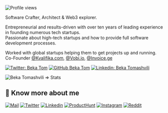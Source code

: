 
![Profile views](https://gpvc.arturio.dev/bekatom)

Software Crafter, Architect & Web3 explorer.

Entrepreneurial and results-driven with over ten years of leading experience in founding numerous tech startups.\
Passionate about high-tech startups and how to provide full software development processes.

Worked with global startups helping them to get projects up and running.
Co-Founder [@Kvalifika.com](https://kvalifika.com), [@Vobi.io](https://vobi.io), [@Invoice.ge](https://invoice.ge)


[![Twitter: Beka Tom](https://img.shields.io/twitter/follow/beka_tom?style=social)](https://twitter.com/beka_tom)
[![GitHub Beka Tom](https://img.shields.io/github/followers/bekatom?label=follow&style=social)](https://github.com/bekatom)
[![Linkedin: Beka Tomashvili](https://img.shields.io/badge/-Tomashvili-blue?style=flat-square&logo=Linkedin&logoColor=white&link=https://www.linkedin.com/in/bekatomashvili)](https://www.linkedin.com/in/bekatomashvili/)

<p align="left"> 
  <img src="https://github-readme-stats.vercel.app/api?username=bekatom&count_private=true&show_icons=true&include_all_commits=true&theme=calm" alt="Beka Tomashvili => Stats" />


## 🔗 Know more about me 

[![Mail](https://img.shields.io/badge/-Email%20me!-black?style=for-the-badge&logo=gmail)](mailto:beka@tomashvili.com)
[![Twitter](https://img.shields.io/badge/-Twitter-black?style=for-the-badge&logo=twitter)](https://twitter.com/beka_tom)
[![Linkedin](https://img.shields.io/badge/-LinkedIn-black?style=for-the-badge&logo=Linkedin)](https://www.linkedin.com/in/bekatomashvili/)
[![ProductHunt](https://img.shields.io/badge/-Producthunt-black?style=for-the-badge&logo=product-hunt)](https://www.producthunt.com/@beka_tomashvili/)
[![Instagram](https://img.shields.io/badge/-Instagram-black?style=for-the-badge&logo=instagram)](https://www.instagram.com/beka.tomash/)
[![Reddit](https://img.shields.io/badge/-Reddit-black?style=for-the-badge&logo=reddit)](https://www.reddit.com/user/bekatom)

<!-- [![Medium](https://img.shields.io/badge/-Medium-black?style=for-the-badge&logo=Medium)](https://medium.com/@beka) -->
<!-- [![Tomashvili.com](https://img.shields.io/badge/-Tomashvili-black?style=for-the-badge&logo=google-chrome&logoColor=white)](https://tomashvili.com/) -->

<!--
**bekatom/bekatom** is a ✨ _special_ ✨ repository because its `README.md` (this file) appears on your GitHub profile.

Here are some ideas to get you started:

- 🔭 I’m currently working on ...
- 🌱 I’m currently learning ...
- 👯 I’m looking to collaborate on ...
- 🤔 I’m looking for help with ...
- 💬 Ask me about ...
- 📫 How to reach me: ...
- 😄 Pronouns: ...
- ⚡ Fun fact: ...
-->
